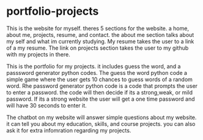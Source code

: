 # portfolio-projects
This is the website for myself. theres 5 sections for the website. a home, about me, projects, resume, and contact. the about me section talks about my self and what im currently studying. My resume takes the user to a link of a my resume. The link on projects section takes the user to my github with my projects in there.

This is the portfolio for my projects. it includes guess the word, and a passsword generator python  codes.
The guess the word python code a simple game where the user gets 10 chances to guess words of a random word.
Rhe password generator python code is a code that prompts the user to enter a password. the code will then decide if its a strong,weak, or mild password. If its a strong website the user will get a one time password and will have 30 seconds to enter it.

The chatbot on my website will answer simple questions about my website. it can tell you about my education, skills, and course projects. you can also ask it for extra infomration regarding my projects.
